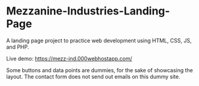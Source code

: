 # Mezzanine-Industries-Landing-Page
A landing page project to practice web development using HTML, CSS, JS, and PHP.

Live demo: https://mezz-ind.000webhostapp.com/

Some buttons and data points are dummies, for the sake of showcasing the layout. 
The contact form does not send out emails on this dummy site.
